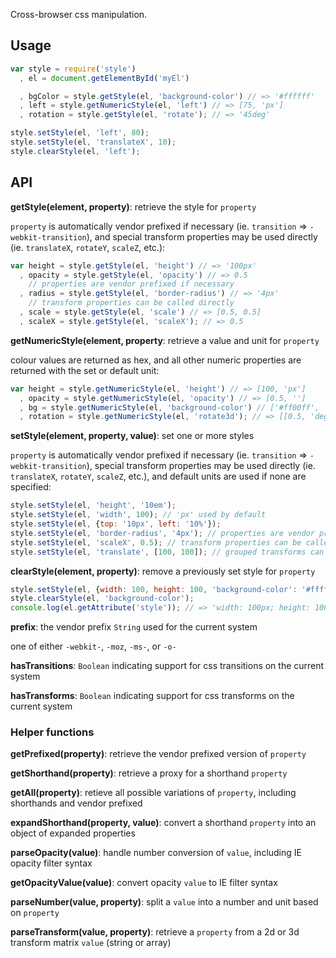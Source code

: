 Cross-browser css manipulation.

## Usage
```javascript
var style = require('style')
  , el = document.getElementById('myEl')

  , bgColor = style.getStyle(el, 'background-color') // => '#ffffff'
  , left = style.getNumericStyle(el, 'left') // => [75, 'px']
  , rotation = style.getStyle(el, 'rotate'); // => '45deg'

style.setStyle(el, 'left', 80);
style.setStyle(el, 'translateX', 10);
style.clearStyle(el, 'left');
```

## API
**getStyle(element, property)**: retrieve the style for `property`

`property` is automatically vendor prefixed if necessary (ie. `transition` => `-webkit-transition`), and special transform properties may be used directly (ie. `translateX`, `rotateY`, `scaleZ`, etc.):

```js
var height = style.getStyle(el, 'height') // => '100px'
  , opacity = style.getStyle(el, 'opacity') // => 0.5
    // properties are vendor prefixed if necessary
  , radius = style.getStyle(el, 'border-radius') // => '4px'
    // transform properties can be called directly
  , scale = style.getStyle(el, 'scale') // => [0.5, 0.5]
  , scaleX = style.getStyle(el, 'scaleX'); // => 0.5
```

**getNumericStyle(element, property**: retrieve a value and unit for `property`

colour values are returned as hex, and all other numeric properties are returned with the set or default unit:

```js
var height = style.getNumericStyle(el, 'height') // => [100, 'px']
  , opacity = style.getNumericStyle(el, 'opacity') // => [0.5, '']
  , bg = style.getNumericStyle(el, 'background-color') // ['#ff00ff', 'hex']
  , rotation = style.getNumericStyle(el, 'rotate3d'); // => [[0.5, 'deg'], [0.5, 'deg'], [0.5, 'deg']]
```

**setStyle(element, property, value)**: set one or more styles

`property` is automatically vendor prefixed if necessary (ie. `transition` => `-webkit-transition`), special transform properties may be used directly (ie. `translateX`, `rotateY`, `scaleZ`, etc.), and default units are used if none are specified:

```js
style.setStyle(el, 'height', '10em');
style.setStyle(el, 'width', 100); // 'px' used by default
style.setStyle(el, {top: '10px', left: '10%'});
style.setStyle(el, 'border-radius', '4px'); // properties are vendor prefixed if necessary
style.setStyle(el, 'scaleX', 0.5); // transform properties can be called directly
style.setStyle(el, 'translate', [100, 100]); // grouped transforms can also be called directly
```

**clearStyle(element, property)**: remove a previously set style for `property`

```js
style.setStyle(el, {width: 100, height: 100, 'background-color': '#ffffff'});
style.clearStyle(el, 'background-color');
console.log(el.getAttribute('style')); // => 'width: 100px; height: 100px;'
```

**prefix**: the vendor prefix `String` used for the current system

one of either `-webkit-`, `-moz`, `-ms-`, or `-o-`

**hasTransitions**: `Boolean` indicating support for css transitions on the current system

**hasTransforms**: `Boolean` indicating support for css transforms on the current system

### Helper functions
**getPrefixed(property)**: retrieve the vendor prefixed version of `property`

**getShorthand(property)**: retrieve a proxy for a shorthand `property`

**getAll(property)**: retieve all possible variations of `property`, including shorthands and vendor prefixed

**expandShorthand(property, value)**: convert a shorthand `property` into an object of expanded properties

**parseOpacity(value)**: handle number conversion of `value`, including IE opacity filter syntax

**getOpacityValue(value)**: convert opacity `value` to IE filter syntax

**parseNumber(value, property)**: split a `value` into a number and unit based on `property`

**parseTransform(value, property)**: retrieve a `property` from a 2d or 3d transform matrix `value` (string or array)